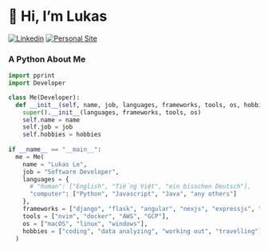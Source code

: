 # 👋 Hi, I’m Lukas
[![Linkedin](https://img.shields.io/badge/Lukas-blue?style=flat-square&logo=Linkedin&logoColor=white&link=https://www.linkedin.com/in/l0ng-le/)](https://www.linkedin.com/in/l0ng-le/)
[![Personal Site](https://img.shields.io/badge/Website-green?style=flat-square&logoColor=white&link=https://lukasle.vercel.app)](https://lukasle.vercel.app)
### A Python About Me  

```Python
import pprint
import Developer

class Me(Developer):
  def __init__(self, name, job, languages, frameworks, tools, os, hobbies):
    super().__init__(languages, frameworks, tools, os)
    self.name = name
    self.job = job
    self.hobbies = hobbies
    
if __name__ == "__main__":
  me = Me(
    name = "Lukas Le",
    job = "Software Developer",
    languages = {
      # "human": ["English", "Tiếng Việt", "ein bisschen Deutsch"],
      "computer": ["Python", "Javascript", "Java", "any others"]
    },
    frameworks = ["django", "flask", "angular", "nexjs", "expressjs", "nestjs"],
    tools = ["nvim", "docker", "AWS", "GCP"],
    os = ["macOS", "linux", "windows"],
    hobbies = ["coding", "data analyzing", "working out", "travelling"]
  )
```

